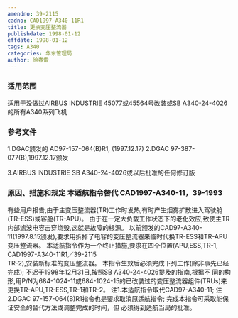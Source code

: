 ```yaml
---
amendno: 39-2115
cadno: CAD1997-A340-11R1
title: 更换变压整流器
publishdate: 1998-01-12
effdate: 1998-01-12
tags: A340
categories: 华东管理局
author: 徐春雷
---
```


### 适用范围 
适用于没做过AIRBUS INDUSTRIE 45077或45564号改装或SB A340-24-4026的所有A340系列飞机

### 参考文件
1.DGAC颁发的 AD97-157-064(B)R1, (1997.12.17) 
    2.DGAC 97-387-077(B),1997.12.17颁发 

3.AIRBUS INDUSTRIE SB A340-24-4026或以后批准的任何修订版

### 原因、措施和规定 本适航指令替代 CAD1997-A340-11，39-1993 
有些用户报告,由于主变压整流器(TR)工作时发热,有时产生烟雾扩散进入驾驶舱(TR-ESS)或客舱(TR-APU)。     由于在一定大负载工作状态下的老化效应,致使主TR内部滤波电容击穿烧毁,这就是故障的根源。     以前颁发的CAD97-A340-11(1997.8.15颁发),要求用拆掉了电容的变压整流器来临时代换TR-ESS和TR-APU变压整流器。     本适航指令作为一个终止措施,要求在四个位置(APU,ESS,TR-1, 
      CAD1997-A340-11R1／39-2115   
TR-2),安装新标准的变压整流器。     本指令生效后必须完成下列工作(除非事先已经完成);     不迟于1998年12月31日,按照SB A340-24-4026提及的指南,根据不
同的构形,用P/N为684-1024-11或684-1024-15的已改装过的变压整流器组件(TRUs)来更换TR-APU,TR-ESS,TR-1和TR-2。 
注1.本适航指令取代CAD97-A340-11;     注2.DGAC 97-157-064(B)R1指令也是要求取消原适航指令;         完成本指令可采取能保证安全的替代方法或调整完成的时间，但
必须得到适航当局的批准。
